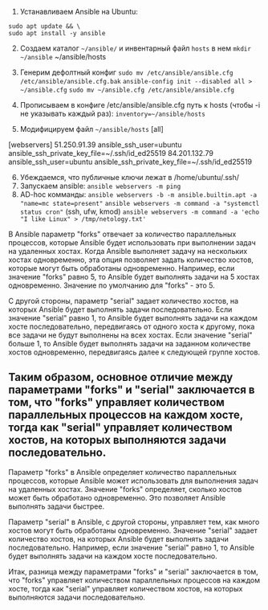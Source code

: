 1. Устанавливаем Ansible на Ubuntu:
```sudo apt-add-repository -y ppa:ansible/ansible && \
sudo apt update && \
sudo apt install -y ansible
```

2. Создаем каталог `~/ansible/` и инвентарный файл `hosts` в нем
`mkdir ~/ansible`
~/ansible/hosts

3. Генерим дефолтный конфиг
`sudo mv /etc/ansible/ansible.cfg /etc/ansible/ansible.cfg.bak`
`ansible-config init --disabled all > ~/ansible.cfg`
`sudo mv ~/ansible.cfg /etc/ansible/ansible.cfg`

4. Прописываем в конфиге /etc/ansible/ansible.cfg путь к hosts (чтобы -i не указывать каждый раз):
`inventory=~/ansible/hosts`

5. Модифицируем файл `~/ansible/hosts`
[all]

[webservers]
51.250.91.39 ansible_ssh_user=ubuntu ansible_ssh_private_key_file=~/.ssh/id_ed25519
84.201.132.79 ansible_ssh_user=ubuntu ansible_ssh_private_key_file=~/.ssh/id_ed25519

6. Убеждаемся, что публичные ключи лежат в /home/ubuntu/.ssh/
7. Запускаем ansible: `ansible webservers -m ping`
8. AD-hoc комманды:
    `ansible webservers -b -m ansible.builtin.apt -a "name=mc state=present"`
    `ansible webservers -m command -a "systemctl status cron"` (ssh, ufw, kmod)
    `ansible webservers -m command -a 'echo "I like Linux" > /tmp/netology.txt'`


В Ansible параметр "forks" отвечает за количество параллельных процессов, которые Ansible будет использовать при выполнении задач на удаленных хостах. Когда Ansible выполняет задачу на нескольких хостах одновременно, эта опция позволяет задать количество хостов, которые могут быть обработаны одновременно. Например, если значение "forks" равно 5, то Ansible будет выполнять задачи на 5 хостах одновременно. Значение по умолчанию для "forks" - это 5.

С другой стороны, параметр "serial" задает количество хостов, на которых Ansible будет выполнять задачи последовательно. Если значение "serial" равно 1, то Ansible будет выполнять задачи на каждом хосте последовательно, передвигаясь от одного хоста к другому, пока все задачи не будут выполнены на всех хостах. Если значение "serial" больше 1, то Ansible будет выполнять задачи на заданном количестве хостов одновременно, передвигаясь далее к следующей группе хостов.

Таким образом, основное отличие между параметрами "forks" и "serial" заключается в том, что "forks" управляет количеством параллельных процессов на каждом хосте, тогда как "serial" управляет количеством хостов, на которых выполняются задачи последовательно.
---
Параметр "forks" в Ansible определяет количество параллельных процессов, которые Ansible может использовать для выполнения задач на удаленных хостах. Значение "forks" определяет, сколько хостов может быть обработано одновременно. Это позволяет Ansible выполнять задачи быстрее.

Параметр "serial" в Ansible, с другой стороны, управляет тем, как много хостов могут быть обработаны одновременно. Значение "serial" задает количество хостов, на которых Ansible будет выполнять задачи последовательно. Например, если значение "serial" равно 1, то Ansible будет выполнять задачи на каждом хосте последовательно.

Итак, разница между параметрами "forks" и "serial" заключается в том, что "forks" управляет количеством параллельных процессов на каждом хосте, тогда как "serial" управляет количеством хостов, на которых выполняются задачи последовательно.